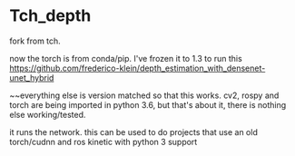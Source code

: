 # Tch_depth

fork from tch. 

now the torch is from conda/pip. I've frozen it to 1.3 to run this https://github.com/frederico-klein/depth_estimation_with_densenet-unet_hybrid

~~everything else is version matched so that this works. cv2, rospy and torch are being imported in python 3.6, but that's about it, there is nothing else working/tested. 

it runs the network. this can be used to do projects that use an old torch/cudnn and ros kinetic with python 3 support
